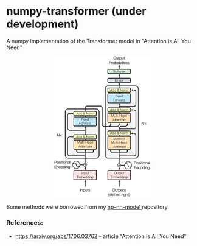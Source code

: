 # numpy-transformer (under development)
A numpy implementation of the Transformer model in "Attention is All You Need"

<p align="center">
<img src="images/The-Transformer-model-architecture.png" width=50% height=50%>
</p>

Some methods were borrowed from my [np-nn-model ](https://github.com/AkiRusProd/numpy-nn-model) repository

### References:
 - https://arxiv.org/abs/1706.03762 - article "Attention is All You Need"
